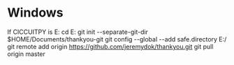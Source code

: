 # Windows
If CICCUITPY is E:
cd E:
git init --separate-git-dir $HOME/Documents/thankyou-git
git config --global --add safe.directory E:/
git remote add origin https://github.com/jeremydok/thankyou.git
git pull origin master
